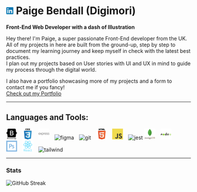 # [<svg xmlns="http://www.w3.org/2000/svg" width="20" height="20" viewBox="0 0 128 128"><path fill="#0076b2" d="M116 3H12a8.91 8.91 0 0 0-9 8.8v104.42a8.91 8.91 0 0 0 9 8.78h104a8.93 8.93 0 0 0 9-8.81V11.77A8.93 8.93 0 0 0 116 3z"/><path fill="#fff" d="M21.06 48.73h18.11V107H21.06zm9.06-29a10.5 10.5 0 1 1-10.5 10.49a10.5 10.5 0 0 1 10.5-10.49m20.41 29h17.36v8h.24c2.42-4.58 8.32-9.41 17.13-9.41C103.6 47.28 107 59.35 107 75v32H88.89V78.65c0-6.75-.12-15.44-9.41-15.44s-10.87 7.36-10.87 15V107H50.53z"/></svg>](https://www.linkedin.com/in/paige-bendall-b1a8a424a/) Paige Bendall (Digimori)

**Front-End Web Developer with a dash of Illustration**

Hey there! I'm Paige, a super passionate Front-End developer from the UK.  
All of my projects in here are built from the ground-up, step by step to document my learning journey and keep myself in check with the latest best practices.  
I plan out my projects based on User stories with UI and UX in mind to guide my process through the digital world.
<br />

I also have a portfolio showcasing more of my projects and a form to contact me if you fancy!  
[Check out my Portfolio](https://digimoridevelopment.co.uk/)

<hr>

<p align="left">

## Languages and Tools:

<img src="https://raw.githubusercontent.com/devicons/devicon/master/icons/bootstrap/bootstrap-plain-wordmark.svg" alt="bootstrap" style="padding-right: 10px;" width="30" height="30"/>
<img src="https://raw.githubusercontent.com/devicons/devicon/master/icons/css3/css3-original-wordmark.svg" alt="css3" style="padding-right: 10px;" width="30" height="30"/>
<img src="https://raw.githubusercontent.com/devicons/devicon/master/icons/express/express-original-wordmark.svg" alt="express" style="padding-right: 10px;" width="30" height="30"/>
<img src="https://www.vectorlogo.zone/logos/figma/figma-icon.svg" alt="figma" style="padding-right: 10px;" width="30" height="30"/>
<img src="https://www.vectorlogo.zone/logos/git-scm/git-scm-icon.svg" alt="git" style="padding-right: 10px;" width="30" height="30"/>
<img src="https://raw.githubusercontent.com/devicons/devicon/master/icons/html5/html5-original-wordmark.svg" alt="html5" style="padding-right: 10px;" width="30" height="30"/>
<img src="https://raw.githubusercontent.com/devicons/devicon/master/icons/javascript/javascript-original.svg" alt="javascript" style="padding-right: 10px;" width="30" height="30"/>
<img src="https://www.vectorlogo.zone/logos/jestjsio/jestjsio-icon.svg" alt="jest" width="30" height="30"/>
<img src="https://raw.githubusercontent.com/devicons/devicon/master/icons/mongodb/mongodb-original-wordmark.svg" alt="mongodb" style="padding-right: 10px;" width="30" height="30"/>
<img src="https://raw.githubusercontent.com/devicons/devicon/master/icons/nodejs/nodejs-original-wordmark.svg" alt="nodejs" style="padding-right: 10px;" width="30" height="30"/>
<img src="https://raw.githubusercontent.com/devicons/devicon/master/icons/photoshop/photoshop-line.svg" alt="photoshop" style="padding-right: 10px;" width="30" height="30"/>
<img src="https://raw.githubusercontent.com/devicons/devicon/master/icons/react/react-original-wordmark.svg" alt="react" style="padding-right: 10px;" width="30" height="30"/>
<img src="https://www.vectorlogo.zone/logos/tailwindcss/tailwindcss-icon.svg" alt="tailwind" style="padding-right: 10px;" width="30" height="30"/></p>

<hr>

### Stats

![GitHub Streak](https://streak-stats.demolab.com?user=digimori&theme=gruvbox&border_radius=4.5)
